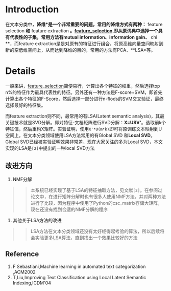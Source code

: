# Introduction #

在文本分类中，**降维\*是一个非常重要的问题，常用的降维方式有两种：** feature selection **和** feature extraction **。[feature\_selection](feature_selection.md) 即从原词典中选择一个具有代表性的子集，常用方法有mutual information、information gain、** chi **，而feature extraction是是对原有的特征进行组合，将原高维向量空间映射到新的空低维空间上，从而达到降维的目的，常用的方法有PCA、**LSA\*等。



# Details #
一般来讲，[feature\_selection](feature_selection.md)简便易行，计算出各个特征的权重，然后选择top n%的特征作为最具代表性的特征。另外还有一种方法是F-score+SVM，即首先计算出各个特征的F-Score，然后选择一部分进行n-flods的SVM交叉验证，最终选择最好的特征集。

而feature extraction则不同，最常用的有LSA(Latent semantic analysis)，其最关键技术就是SVD分解。即对特征-文档矩阵进行SVD分解：**X=USV'**。选取前k个特征值，然后重构X矩阵。实验证明，使用`X'*U(m*k)`即可将原训练文本映射到U空间上。在文本分类领域使用LSA方法常用的有Global SVD 和**Local SVD**。Global SVD已经被实验证明效果非常差，现在大家关注的多为Local SVD，本文实现的LSA是`[2]`中提出的一种local SVD方法

## 改进方向 ##
  1. NMF分解
> > 本系统已经实现了基于LSA的特征抽取方法，见文献`[2]`。在参阅过论文中，在进行矩阵分解时也有很多人使用NMF方法，并对两种方法进行了比较，因为程序中使用了Python的csc\_matrix存储大矩阵，现在还没有找到合适的NMF分解的程序
  1. 其他关于LSA方法的改进
> > LSA方法在文本分类领域还没有太好经得起考验的算法，所以后续将会实验更多LSA算法，直到找出一个效果比较好的方法
## Reference ##

  1. F Sebastiani,Machine learning in automated text categorization ,ACM2002
  1. T,Liu,Improving Text Classification using Local Latent Semantic Indexing,ICDM'04